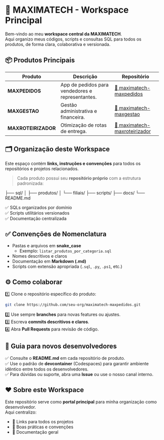 # 🚀 MAXIMATECH - Workspace Principal

Bem-vindo ao meu **workspace central da MAXIMATECH**.  
Aqui organizo meus códigos, scripts e consultas SQL para todos os produtos, de forma clara, colaborativa e versionada.


## 📦 Produtos Principais

| Produto            | Descrição                                          | Repositório                                                  |
| ------------------- | ------------------------------------------------- | ------------------------------------------------------------ |
| **MAXPEDIDOS**      | App de pedidos para vendedores e representantes.  | [🔗 maximatech-maxpedidos](https://github.com/seu-org/maximatech-maxpedidos) |
| **MAXGESTAO**       | Gestão administrativa e financeira.               | [🔗 maximatech-maxgestao](https://github.com/seu-org/maximatech-maxgestao)   |
| **MAXROTEIRIZADOR** | Otimização de rotas de entrega.                   | [🔗 maximatech-maxroteirizador](https://github.com/seu-org/maximatech-maxroteirizador) |


## 🗂️ Organização deste Workspace

Este espaço contém **links, instruções e convenções** para todos os repositórios e projetos relacionados.

> Cada produto possui seu **repositório próprio** com a estrutura padronizada:

├── sql/
│   ├── produtos/
│   └── filiais/
├── scripts/
├── docs/
└── README.md

✅ SQLs organizados por domínio  
✅ Scripts utilitários versionados  
✅ Documentação centralizada


## ✅ Convenções de Nomenclatura

- Pastas e arquivos em **snake_case**
  - Exemplo: `listar_produtos_por_categoria.sql`
- Nomes descritivos e claros
- Documentação em **Markdown (.md)**
- Scripts com extensão apropriada (`.sql`, `.py`, `.ps1`, etc.)

## ⚙️ Como colaborar

1️⃣ Clone o repositório específico do produto:  
```bash
git clone https://github.com/seu-org/maximatech-maxpedidos.git
```

2️⃣ Use sempre **branches** para novas features ou ajustes.  
3️⃣ Escreva **commits descritivos e claros**.  
4️⃣ Abra **Pull Requests** para revisão de código.


## 🧭 Guia para novos desenvolvedores

✅ Consulte o **README.md** em cada repositório de produto.  
✅ Use o padrão de **devcontainer** (Codespaces) para garantir ambiente idêntico entre todos os desenvolvedores.  
✅ Para dúvidas ou suporte, abra uma **Issue** ou use o nosso canal interno.

## ❤️ Sobre este Workspace

Este repositório serve como **portal principal** para minha organização como desenvolvedor.  
Aqui centralizo:

- 📌 Links para todos os projetos
- 📌 Boas práticas e convenções
- 📌 Documentação geral